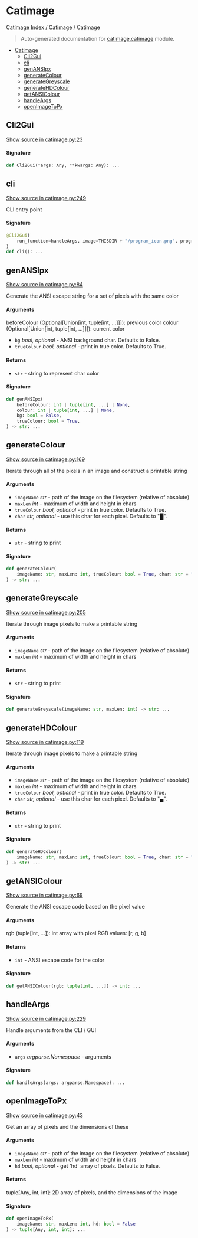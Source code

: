 # Catimage

[Catimage Index](../README.md#catimage-index) /
[Catimage](./index.md#catimage) /
Catimage

> Auto-generated documentation for [catimage.catimage](../../../catimage/catimage.py) module.

- [Catimage](#catimage)
  - [Cli2Gui](#cli2gui)
  - [cli](#cli)
  - [genANSIpx](#genansipx)
  - [generateColour](#generatecolour)
  - [generateGreyscale](#generategreyscale)
  - [generateHDColour](#generatehdcolour)
  - [getANSIColour](#getansicolour)
  - [handleArgs](#handleargs)
  - [openImageToPx](#openimagetopx)

## Cli2Gui

[Show source in catimage.py:23](../../../catimage/catimage.py#L23)

#### Signature

```python
def Cli2Gui(*args: Any, **kwargs: Any): ...
```



## cli

[Show source in catimage.py:249](../../../catimage/catimage.py#L249)

CLI entry point

#### Signature

```python
@Cli2Gui(
    run_function=handleArgs, image=THISDIR + "/program_icon.png", program_name="CatImage"
)
def cli(): ...
```



## genANSIpx

[Show source in catimage.py:84](../../../catimage/catimage.py#L84)

Generate the ANSI escape string for a set of pixels with the same color

#### Arguments

beforeColour (Optional[Union[int, tuple[int, ...]]]): previous color
colour (Optional[Union[int, tuple[int, ...]]]): current color
- `bg` *bool, optional* - ANSI background char. Defaults to False.
- `trueColour` *bool, optional* - print in true color. Defaults to True.

#### Returns

- `str` - string to represent char color

#### Signature

```python
def genANSIpx(
    beforeColour: int | tuple[int, ...] | None,
    colour: int | tuple[int, ...] | None,
    bg: bool = False,
    trueColour: bool = True,
) -> str: ...
```



## generateColour

[Show source in catimage.py:169](../../../catimage/catimage.py#L169)

Iterate through all of the pixels in an image and construct a printable string

#### Arguments

- `imageName` *str* - path of the image on the filesystem (relative of absolute)
- `maxLen` *int* - maximum of width and height in chars
- `trueColour` *bool, optional* - print in true color. Defaults to True.
- `char` *str, optional* - use this char for each pixel. Defaults to "█".

#### Returns

- `str` - string to print

#### Signature

```python
def generateColour(
    imageName: str, maxLen: int, trueColour: bool = True, char: str = "█"
) -> str: ...
```



## generateGreyscale

[Show source in catimage.py:205](../../../catimage/catimage.py#L205)

Iterate through image pixels to make a printable string

#### Arguments

- `imageName` *str* - path of the image on the filesystem (relative of absolute)
- `maxLen` *int* - maximum of width and height in chars

#### Returns

- `str` - string to print

#### Signature

```python
def generateGreyscale(imageName: str, maxLen: int) -> str: ...
```



## generateHDColour

[Show source in catimage.py:119](../../../catimage/catimage.py#L119)

Iterate through image pixels to make a printable string

#### Arguments

- `imageName` *str* - path of the image on the filesystem (relative of absolute)
- `maxLen` *int* - maximum of width and height in chars
- `trueColour` *bool, optional* - print in true color. Defaults to True.
- `char` *str, optional* - use this char for each pixel. Defaults to "▄".

#### Returns

- `str` - string to print

#### Signature

```python
def generateHDColour(
    imageName: str, maxLen: int, trueColour: bool = True, char: str = "▄"
) -> str: ...
```



## getANSIColour

[Show source in catimage.py:69](../../../catimage/catimage.py#L69)

Generate the ANSI escape code based on the pixel value

#### Arguments

rgb (tuple[int, ...]): int array with pixel RGB values: [r, g, b]

#### Returns

- `int` - ANSI escape code for the color

#### Signature

```python
def getANSIColour(rgb: tuple[int, ...]) -> int: ...
```



## handleArgs

[Show source in catimage.py:229](../../../catimage/catimage.py#L229)

Handle arguments from the CLI / GUI

#### Arguments

- `args` *argparse.Namespace* - arguments

#### Signature

```python
def handleArgs(args: argparse.Namespace): ...
```



## openImageToPx

[Show source in catimage.py:43](../../../catimage/catimage.py#L43)

Get an array of pixels and the dimensions of these

#### Arguments

- `imageName` *str* - path of the image on the filesystem (relative of absolute)
- `maxLen` *int* - maximum of width and height in chars
- `hd` *bool, optional* - get 'hd' array of pixels. Defaults to False.

#### Returns

tuple[Any, int, int]: 2D array of pixels, and the dimensions of the image

#### Signature

```python
def openImageToPx(
    imageName: str, maxLen: int, hd: bool = False
) -> tuple[Any, int, int]: ...
```